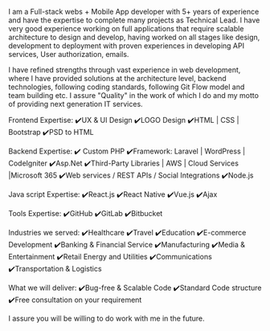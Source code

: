 
I am a Full-stack webs + Mobile App developer with 5+ years of experience and have the expertise to complete many projects as Technical Lead. I have very good experience working on full applications that require scalable architecture to design and develop, having worked on all stages like design, development to deployment with proven experiences in developing API services, User authorization, emails.

I have refined strengths through vast experience in web development, where I have provided solutions at the architecture level, backend technologies, following coding standards, following Git Flow model and team building etc. I assure "Quality" in the work of which I do and my motto of providing next generation IT services.

Frontend Expertise:
✔️UX & UI Design
✔️LOGO Design
✔️HTML | CSS | Bootstrap
✔️PSD to HTML

Backend Expertise:
✔️ Custom PHP
✔️Framework: Laravel | WordPress | CodeIgniter
✔️Asp.Net
✔️Third-Party Libraries | AWS | Cloud Services |Microsoft 365
✔️Web services / REST APIs / Social Integrations
✔️Node.js

Java script Expertise:
✔️React.js
✔️React Native
✔️Vue.js
✔️Ajax

Tools Expertise:
✔️GitHub
✔️GitLab
✔️Bitbucket

Industries we served:
✔️Healthcare
✔️Travel
✔️Education
✔️E-commerce Development
✔️Banking & Financial Service
✔️Manufacturing
✔️Media & Entertainment
✔️Retail Energy and Utilities
✔️Communications
✔️Transportation & Logistics

What we will deliver:
✔️Bug-free & Scalable Code
✔️Standard Code structure
✔️Free consultation on your requirement

I assure you will be willing to do work with me in the future.
